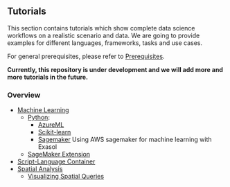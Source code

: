 ## Tutorials
This section contains tutorials which show complete data science workflows on a realistic scenario and data. We are going to provide examples for different languages, frameworks, tasks and use cases.

For general prerequisites, please refer to [Prerequisites](../README.md).

**Currently, this repository is under development and we will add more and more tutorials in the future.**

### Overview

* [Machine Learning](machine-learning)
  * [Python](machine-learning/python):
    * [AzureML](machine-learning/python/AzureML/Introduction.ipynb)
    * [Scikit-learn](machine-learning/python/scikit-learn)
    * [Sagemaker](machine-learning/python/sagemaker) Using AWS sagemaker for machine learning with Exasol
  * [SageMaker Extension](machine-learning/sagemaker-extension)
* [Script-Language Container](script-languages)
* [Spatial Analysis](spatial-analysis)
  * [Visualizing Spatial Queries](spatial-analysis/visualizing_spatial_queries)
